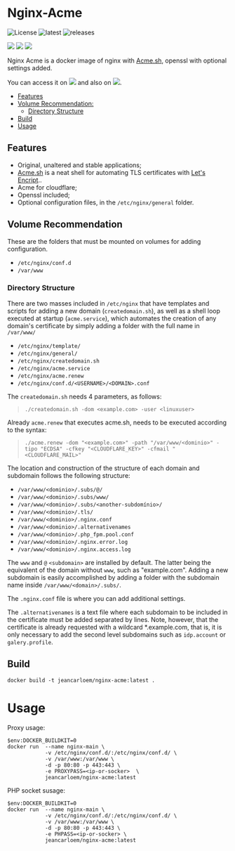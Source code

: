 # Nginx-Acme

![License](https://badgen.net/github/license/jeancarloem/nginx-acme)  ![latest](https://badgen.net/github/release/jeancarloem/nginx-acme) ![releases](https://badgen.net/github/releases/jeancarloem/nginx-acme) 

![](https://badgen.net/docker/pulls/jeancarloem/nginx-acme?icon=docker) ![](https://badgen.net/docker/size/jeancarloem/nginx-acme/latest?icon=docker&label=size) ![](https://badgen.net/docker/layers/jeancarloem/nginx-acme/latest?icon=docker&label=layers)

Nginx Acme is a docker image of nginx with [Acme.sh](https://github.com/acmesh-official/acme.sh), openssl with optional settings added.

You can access it on [![](https://badgen.net/badge/icon/github?icon=github&label)](https://github.com/JeanCarloEM/nginx-acme) and also on [![](https://badgen.net/badge/icon/docker?icon=docker&label)](https://hub.docker.com/repository/docker/jeancarloem/nginx-acme).

* [Features](#features)
* [Volume Recommendation:](#volume-recommendation)
  * [Directory Structure](#directory-structure)
* [Build](#build)
* [Usage](#usage)

## Features

- Original, unaltered and stable applications;
- [Acme.sh](https://github.com/acmesh-official/acme.sh) is a neat shell for automating TLS certificates with [Let's Encript](https://letsencrypt.org/)..
- Acme for cloudflare;
- Openssl included;
- Optional configuration files, in the ``/etc/nginx/general`` folder.

## Volume Recommendation

These are the folders that must be mounted on volumes for adding configuration.

- ``/etc/nginx/conf.d``
- ``/var/www``

### Directory Structure

There are two masses included in ``/etc/nginx`` that have templates and scripts for adding a new domain (``createdomain.sh``), as well as a shell loop executed at startup (``acme.service``), which automates the creation of any domain's certificate by simply adding a folder with the full name in ``/var/www/``

- ``/etc/nginx/template/``
- ``/etc/nginx/general/``
- ``/etc/nginx/createdomain.sh``
- ``/etc/nginx/acme.service``
- ``/etc/nginx/acme.renew``
- ``/etc/nginx/conf.d/<USERNAME>/<DOMAIN>.conf``

The ``createdomain.sh`` needs 4 parameters, as follows:
> ``./createdomain.sh -dom <example.com> -user <linuxuser>``

Already ``acme.renew`` that executes acme\.sh, needs to be executed according to the syntax:
> ``./acme.renew -dom "<example.com>" -path "/var/www/<dominio>" -tipo "ECDSA" -cfkey "<CLOUDFLARE_KEY>" -cfmail "<CLOUDFLARE_MAIL>"``

The location and construction of the structure of each domain and subdomain follows the following structure:

- ``/var/www/<dominio>/.subs/@/``
- ``/var/www/<dominio>/.subs/www/``
- ``/var/www/<dominio>/.subs/<another-subdomínio>/``
- ``/var/www/<dominio>/.tls/``
- ``/var/www/<dominio>/.nginx.conf``
- ``/var/www/<dominio>/.alternativenames``
- ``/var/www/<dominio>/.php_fpm.pool.conf``
- ``/var/www/<dominio>/.nginx.error.log``
- ``/var/www/<dominio>/.nginx.access.log``

The ``www`` and ``@`` ``<subdomain>`` are installed by default. The latter being the equivalent of the domain without ``www``, such as "example.com". Adding a new subdomain is easily accomplished by adding a folder with the subdomain name inside ``/var/www/<domain>/.subs/``.

The ``.nginx.conf`` file is where you can add additional settings.

The ``.alternativenames`` is a text file where each subdomain to be included in the certificate must be added separated by lines. Note, however, that the certificate is already requested with a wildcard *.example.com, that is, it is only necessary to add the second level subdomains such as ``idp.account`` or ``galery.profile``.

## Build

``docker build -t jeancarloem/nginx-acme:latest .``

# Usage

Proxy usage:

````
$env:DOCKER_BUILDKIT=0
docker run  --name nginx-main \
            -v /etc/nginx/conf.d/:/etc/nginx/conf.d/ \
            -v /var/www:/var/www \
            -d -p 80:80 -p 443:443 \
            -e PROXYPASS=<ip-or-socker>  \            
            jeancarloem/nginx-acme:latest
````

PHP socket susage:

````
$env:DOCKER_BUILDKIT=0
docker run  --name nginx-main \
            -v /etc/nginx/conf.d/:/etc/nginx/conf.d/ \
            -v /var/www:/var/www \
            -d -p 80:80 -p 443:443 \
            -e PHPASS=<ip-or-socker> \            
            jeancarloem/nginx-acme:latest
````
